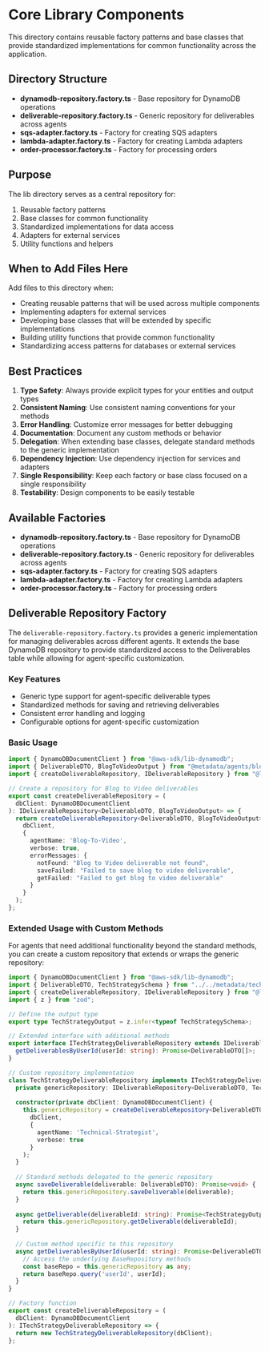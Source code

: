 # Core Library Components

This directory contains reusable factory patterns and base classes that provide standardized implementations for common functionality across the application.

## Directory Structure

- **dynamodb-repository.factory.ts** - Base repository for DynamoDB operations
- **deliverable-repository.factory.ts** - Generic repository for deliverables across agents
- **sqs-adapter.factory.ts** - Factory for creating SQS adapters
- **lambda-adapter.factory.ts** - Factory for creating Lambda adapters
- **order-processor.factory.ts** - Factory for processing orders

## Purpose

The lib directory serves as a central repository for:

1. Reusable factory patterns
2. Base classes for common functionality
3. Standardized implementations for data access
4. Adapters for external services
5. Utility functions and helpers

## When to Add Files Here

Add files to this directory when:

- Creating reusable patterns that will be used across multiple components
- Implementing adapters for external services
- Developing base classes that will be extended by specific implementations
- Building utility functions that provide common functionality
- Standardizing access patterns for databases or external services

## Best Practices

1. **Type Safety**: Always provide explicit types for your entities and output types
2. **Consistent Naming**: Use consistent naming conventions for your methods
3. **Error Handling**: Customize error messages for better debugging
4. **Documentation**: Document any custom methods or behavior
5. **Delegation**: When extending base classes, delegate standard methods to the generic implementation
6. **Dependency Injection**: Use dependency injection for services and adapters
7. **Single Responsibility**: Keep each factory or base class focused on a single responsibility
8. **Testability**: Design components to be easily testable

## Available Factories

- **dynamodb-repository.factory.ts** - Base repository for DynamoDB operations
- **deliverable-repository.factory.ts** - Generic repository for deliverables across agents
- **sqs-adapter.factory.ts** - Factory for creating SQS adapters
- **lambda-adapter.factory.ts** - Factory for creating Lambda adapters
- **order-processor.factory.ts** - Factory for processing orders

## Deliverable Repository Factory

The `deliverable-repository.factory.ts` provides a generic implementation for managing deliverables across different agents. It extends the base DynamoDB repository to provide standardized access to the Deliverables table while allowing for agent-specific customization.

### Key Features

- Generic type support for agent-specific deliverable types
- Standardized methods for saving and retrieving deliverables
- Consistent error handling and logging
- Configurable options for agent-specific customization

### Basic Usage

```typescript
import { DynamoDBDocumentClient } from "@aws-sdk/lib-dynamodb";
import { DeliverableDTO, BlogToVideoOutput } from "@metadata/agents/blog-to-video.schema";
import { createDeliverableRepository, IDeliverableRepository } from "@lib/deliverable-repository.factory";

// Create a repository for Blog to Video deliverables
export const createDeliverableRepository = (
  dbClient: DynamoDBDocumentClient
): IDeliverableRepository<DeliverableDTO, BlogToVideoOutput> => {
  return createDeliverableRepository<DeliverableDTO, BlogToVideoOutput>(
    dbClient, 
    {
      agentName: 'Blog-To-Video',
      verbose: true,
      errorMessages: {
        notFound: "Blog to Video deliverable not found",
        saveFailed: "Failed to save blog to video deliverable",
        getFailed: "Failed to get blog to video deliverable"
      }
    }
  );
};
```

### Extended Usage with Custom Methods

For agents that need additional functionality beyond the standard methods, you can create a custom repository that extends or wraps the generic repository:

```typescript
import { DynamoDBDocumentClient } from "@aws-sdk/lib-dynamodb";
import { DeliverableDTO, TechStrategySchema } from "../../metadata/technical-strategist.schema";
import { createDeliverableRepository, IDeliverableRepository } from "@lib/deliverable-repository.factory";
import { z } from "zod";

// Define the output type
export type TechStrategyOutput = z.infer<typeof TechStrategySchema>;

// Extended interface with additional methods
export interface ITechStrategyDeliverableRepository extends IDeliverableRepository<DeliverableDTO, TechStrategyOutput> {
  getDeliverablesByUserId(userId: string): Promise<DeliverableDTO[]>;
}

// Custom repository implementation
class TechStrategyDeliverableRepository implements ITechStrategyDeliverableRepository {
  private genericRepository: IDeliverableRepository<DeliverableDTO, TechStrategyOutput>;
  
  constructor(private dbClient: DynamoDBDocumentClient) {
    this.genericRepository = createDeliverableRepository<DeliverableDTO, TechStrategyOutput>(
      dbClient, 
      {
        agentName: 'Technical-Strategist',
        verbose: true
      }
    );
  }
  
  // Standard methods delegated to the generic repository
  async saveDeliverable(deliverable: DeliverableDTO): Promise<void> {
    return this.genericRepository.saveDeliverable(deliverable);
  }
  
  async getDeliverable(deliverableId: string): Promise<TechStrategyOutput> {
    return this.genericRepository.getDeliverable(deliverableId);
  }
  
  // Custom method specific to this repository
  async getDeliverablesByUserId(userId: string): Promise<DeliverableDTO[]> {
    // Access the underlying BaseRepository methods
    const baseRepo = this.genericRepository as any;
    return baseRepo.query('userId', userId);
  }
}

// Factory function
export const createDeliverableRepository = (
  dbClient: DynamoDBDocumentClient
): ITechStrategyDeliverableRepository => {
  return new TechStrategyDeliverableRepository(dbClient);
}; 